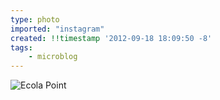 ```yaml
---
type: photo
imported: "instagram"
created: !!timestamp '2012-09-18 18:09:50 -8'
tags:
    - microblog
---
```

![Ecola Point](/media/images/photos/2012/09/85aa3a27c50e165c996c79a11bbed9da.jpg)

